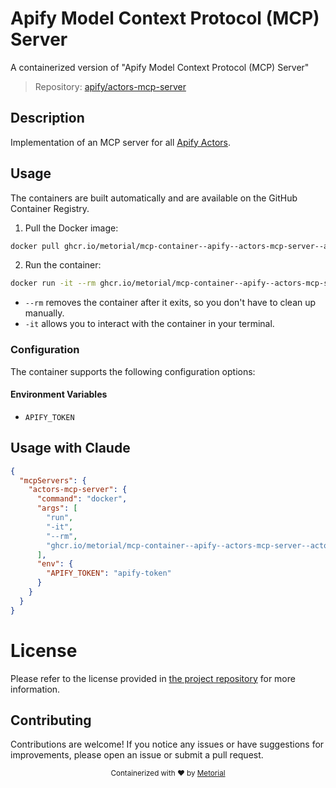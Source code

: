 
# Apify Model Context Protocol (MCP) Server

A containerized version of "Apify Model Context Protocol (MCP) Server"

> Repository: [apify/actors-mcp-server](https://github.com/apify/actors-mcp-server)

## Description

Implementation of an MCP server for all [Apify Actors](https://apify.com/store).


## Usage

The containers are built automatically and are available on the GitHub Container Registry.

1. Pull the Docker image:

```bash
docker pull ghcr.io/metorial/mcp-container--apify--actors-mcp-server--actors-mcp-server
```

2. Run the container:

```bash
docker run -it --rm ghcr.io/metorial/mcp-container--apify--actors-mcp-server--actors-mcp-server 
```

- `--rm` removes the container after it exits, so you don't have to clean up manually.
- `-it` allows you to interact with the container in your terminal.


### Configuration

The container supports the following configuration options:




#### Environment Variables
- `APIFY_TOKEN`




## Usage with Claude

```json
{
  "mcpServers": {
    "actors-mcp-server": {
      "command": "docker",
      "args": [
        "run",
        "-it",
        "--rm",
        "ghcr.io/metorial/mcp-container--apify--actors-mcp-server--actors-mcp-server"
      ],
      "env": {
        "APIFY_TOKEN": "apify-token"
      }
    }
  }
}
```

# License

Please refer to the license provided in [the project repository](https://github.com/apify/actors-mcp-server) for more information.

## Contributing

Contributions are welcome! If you notice any issues or have suggestions for improvements, please open an issue or submit a pull request.

<div align="center">
  <sub>Containerized with ❤️ by <a href="https://metorial.com">Metorial</a></sub>
</div>
  